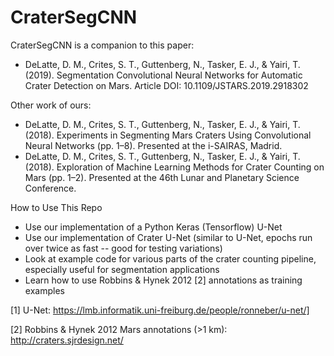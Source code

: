 # CraterSegCNN

CraterSegCNN is a companion to this paper:
- DeLatte, D. M., Crites, S. T., Guttenberg, N., Tasker, E. J., & Yairi, T. (2019). Segmentation Convolutional Neural Networks for Automatic Crater Detection on Mars. 
Article DOI: 10.1109/JSTARS.2019.2918302

Other work of ours:
- DeLatte, D. M., Crites, S. T., Guttenberg, N., Tasker, E. J., & Yairi, T. (2018). Experiments in Segmenting Mars Craters Using Convolutional Neural Networks (pp. 1–8). Presented at the i-SAIRAS, Madrid.
- DeLatte, D. M., Crites, S. T., Guttenberg, N., Tasker, E. J., & Yairi, T. (2018). Exploration of Machine Learning Methods for Crater Counting on Mars (pp. 1–2). Presented at the 46th Lunar and Planetary Science Conference. 

How to Use This Repo
- Use our implementation of a Python Keras (Tensorflow) U-Net 
- Use our implementation of Crater U-Net (similar to U-Net, epochs run over twice as fast -- good for testing variations)
- Look at example code for various parts of the crater counting pipeline, especially useful for segmentation applications
- Learn how to use Robbins & Hynek 2012 [2] annotations as training examples

[1] U-Net: https://lmb.informatik.uni-freiburg.de/people/ronneber/u-net/]

[2] Robbins & Hynek 2012 Mars annotations (>1 km): http://craters.sjrdesign.net/
